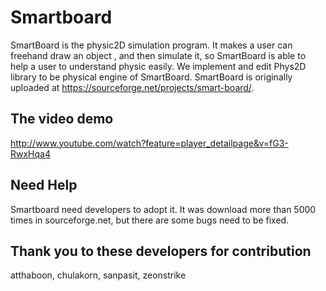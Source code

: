 Smartboard
==========
SmartBoard is the physic2D simulation program. It makes a user can freehand draw an object , and then simulate it, so SmartBoard is able to help a user to understand physic easily. We implement and edit Phys2D library to be physical engine of SmartBoard.
SmartBoard is originally uploaded at https://sourceforge.net/projects/smart-board/.

The video demo
------
http://www.youtube.com/watch?feature=player_detailpage&v=fG3-RwxHqa4

Need Help
------
Smartboard need developers to adopt it. It was download more than 5000 times in sourceforge.net, but there are some bugs need to be fixed.

Thank you to these developers for contribution
------
atthaboon, chulakorn, sanpasit, zeonstrike